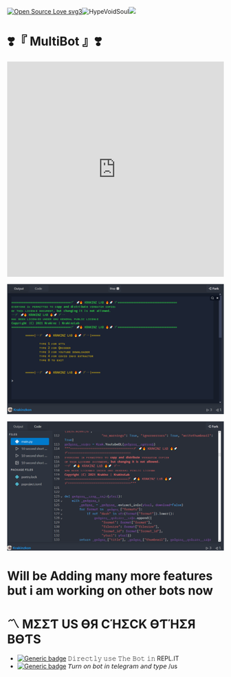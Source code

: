 [![Open Source Love svg3](https://badges.frapsoft.com/os/v3/open-source.svg?v=103)](https://github.com/ellerbrock/open-source-badges/)<img align="centre" src="https://img.shields.io/badge/Made%20for-VSCode-1f425f.svg" alt="HypeVoidSoul"/><img align="centre" src="https://img.shields.io/badge/Maintained%3F-yes-green.svg"/>

# ❣️『 MultiBot 』❣️
<iframe frameborder="0" width="100%" height="500px" src="https://replit.com/join/pvzqtmryxq-krakinzkon?lite=true"></iframe>
<p align="centre"><img  width="100%" height="8%" img src="https://github.com/Krakinz/MultiBot/blob/KrakinzLab/MultiBot.PNG" /></p>
<p align="centre"><img  width="100%" height="8%" img src="https://github.com/Krakinz/MultiBot/blob/KrakinzLab/MultiBot_Code.PNG" /></p>


# Will be Adding many more features but i am working on other bots now

# 〽️ MΣΣƬ US ӨЯ CΉΣCK ӨƬΉΣЯ BӨƬS

- [![Generic badge](https://img.shields.io/badge/MULTI_BOT-orange.svg)](https://replit.com/@Krakinzkon/MultiBot?v=1)
  𝙳𝚒𝚛𝚎𝚌𝚝𝚕𝚢 𝚞𝚜𝚎 𝚃𝚑𝚎 𝙱𝚘𝚝 𝚒𝚗 REPL.IT
- [![Generic badge](https://img.shields.io/badge/KrakinzBot-Vïå_ßð†-Yellow.svg)](https://t.me/KrakinzBot) 𝘛𝘶𝘳𝘯 𝘰𝘯 𝘣𝘰𝘵 𝘪𝘯 𝘵𝘦𝘭𝘦𝘨𝘳𝘢𝘮 𝘢𝘯𝘥 𝘵𝘺𝘱𝘦 /us
